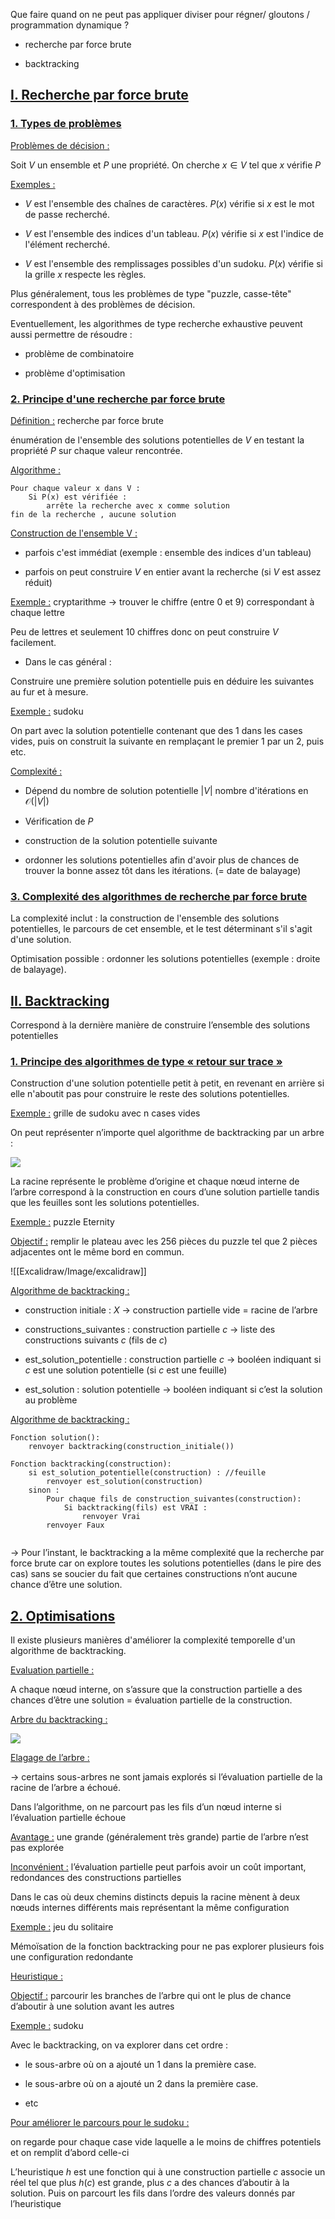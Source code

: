 


Que faire quand on ne peut pas appliquer diviser pour régner/ gloutons / programmation dynamique ?

-  recherche par force brute 

-  backtracking

## <u>I. Recherche par force brute</u>

### <u>1. Types de problèmes</u>


<u>Problèmes de décision :</u>

Soit $V$ un ensemble et $P$ une propriété. On cherche  $x\in V$ tel que $x$ vérifie $P$

<u>Exemples :</u>

- $V$ est l'ensemble des chaînes de caractères. $P(x)$ vérifie si $x$ est le mot de passe recherché.

- $V$ est l'ensemble des indices d'un tableau. $P(x)$ vérifie si $x$ est l'indice de l'élément recherché.

- $V$ est l'ensemble des remplissages possibles d'un sudoku. $P(x)$ vérifie si la grille $x$ respecte les règles.

Plus généralement, tous les problèmes de type "puzzle, casse-tête" correspondent à des problèmes de décision.

Eventuellement, les algorithmes de type recherche exhaustive peuvent aussi permettre de résoudre :

- problème de combinatoire 

- problème d'optimisation

### <u>2. Principe d'une recherche par force brute</u>


<u>Définition :</u> recherche par force brute

énumération de l'ensemble des solutions potentielles de $V$ en testant la propriété $P$ sur chaque valeur rencontrée.

<u>Algorithme :</u>

```
Pour chaque valeur x dans V :
	Si P(x) est vérifiée :
		arrête la recherche avec x comme solution
fin de la recherche , aucune solution
```

<u>Construction de l'ensemble V :</u>

- parfois c'est immédiat (exemple : ensemble des indices d'un tableau)

- parfois on peut construire $V$ en entier avant la recherche (si $V$ est assez réduit)

<u>Exemple :</u> cryptarithme -> trouver le chiffre (entre 0 et 9) correspondant à chaque lettre

Peu de lettres et seulement 10 chiffres donc on peut construire $V$ facilement.

- Dans le cas général :

Construire une première solution potentielle puis en déduire les suivantes au fur et à mesure.

<u>Exemple :</u> sudoku

On part avec la solution potentielle contenant que des 1 dans les cases vides, puis on construit la suivante en remplaçant le premier 1 par un 2, puis etc.

<u>Complexité :</u>

- Dépend du nombre de solution potentielle $|V|$ nombre d'itérations en $\mathcal{O}(|V|)$ 

- Vérification de $P$

- construction de la solution potentielle suivante 

- ordonner les solutions potentielles afin d'avoir plus de chances de trouver la bonne assez tôt dans les itérations. (= date de balayage)

### <u>3. Complexité des algorithmes de recherche par force brute</u>


La complexité inclut : la construction de l'ensemble des solutions potentielles, le parcours de cet ensemble, et le test déterminant s'il s'agit d'une solution.

Optimisation possible : ordonner les solutions potentielles (exemple : droite de balayage).

## <u>II. Backtracking</u>


Correspond à la dernière manière de construire l’ensemble des solutions potentielles

### <u>1. Principe des algorithmes de type « retour sur trace »</u>


Construction d'une solution potentielle petit à petit, en revenant en arrière si elle n'aboutit pas pour construire le reste des solutions potentielles.

<u>Exemple :</u> grille de sudoku avec n cases vides

On peut représenter n’importe quel algorithme de backtracking par un arbre :

![](Excalidraw/Image/Image_1.png)

La racine représente le problème d’origine et chaque nœud interne de l’arbre correspond à la construction en cours d’une solution partielle tandis que les feuilles sont les solutions potentielles.

<u>Exemple :</u> puzzle Eternity

<u>Objectif :</u> remplir le plateau avec les 256 pièces du puzzle tel que 2 pièces adjacentes ont le même bord en commun. 

![[Excalidraw/Image/excalidraw]]

<u>Algorithme de backtracking :</u>

-  construction initiale : $X$ → construction partielle vide = racine de l’arbre 

-  constructions_suivantes : construction partielle $c$ → liste des constructions suivants $c$ (fils de $c$)

 - est_solution_potentielle : construction partielle $c$ → booléen indiquant si $c$ est une solution potentielle (si $c$ est une feuille)

 - est_solution : solution potentielle → booléen indiquant si c’est la solution au problème 

 <u>Algorithme de backtracking :</u>

``` pseudo-code
Fonction solution():
	renvoyer backtracking(construction_initiale())

Fonction backtracking(construction):
	si est_solution_potentielle(construction) : //feuille
		renvoyer est_solution(construction)
	sinon :
		Pour chaque fils de construction_suivantes(construction):
			Si backtracking(fils) est VRAI :
				renvoyer Vrai 
		renvoyer Faux
 
```

→ Pour l’instant, le backtracking a la même complexité que la recherche par force brute car on explore toutes les solutions potentielles (dans le pire des cas) sans se soucier du fait que certaines constructions n’ont aucune chance d’être une solution.
## <u>2. Optimisations</u>

Il existe plusieurs manières d'améliorer la complexité temporelle d'un algorithme de backtracking.

<u>Evaluation partielle :</u>

A chaque nœud interne, on s’assure que la construction partielle a des chances d’être une solution = évaluation partielle de la construction. 

<u>Arbre du backtracking :</u>

![](Excalidraw/Image/Image_2.png)
    
<u>Elagage de l’arbre :</u>

→ certains sous-arbres ne sont jamais explorés si l’évaluation partielle de la racine de l’arbre a échoué.

Dans l’algorithme, on ne parcourt pas les fils d’un nœud interne si l’évaluation partielle échoue

<u>Avantage :</u> une grande (généralement très grande) partie de l’arbre n’est pas explorée

<u>Inconvénient :</u> l’évaluation partielle peut parfois avoir un coût important, redondances des constructions partielles 

Dans le cas où deux chemins distincts depuis la racine mènent à deux nœuds internes différents mais représentant la même configuration

<u>Exemple :</u> jeu du solitaire

Mémoïsation de la fonction backtracking pour ne pas explorer plusieurs fois une configuration redondante

<u>Heuristique :</u>

<u>Objectif :</u> parcourir les branches de l’arbre qui ont le plus de chance d’aboutir à une solution avant les autres

<u>Exemple :</u> sudoku

Avec le backtracking, on va explorer dans cet ordre :

- le sous-arbre où on a ajouté un 1 dans la première case.

- le sous-arbre où on a ajouté un 2 dans la première case.

- etc

<u>Pour améliorer le parcours pour le sudoku :</u>

on regarde pour chaque case vide laquelle a le moins de chiffres potentiels et on remplit d’abord celle-ci

L’heuristique $h$ est une fonction qui à une construction partielle $c$ associe un réel tel que plus $h(c)$ est grande, plus $c$ a des chances d’aboutir à la solution. Puis on parcourt les fils dans l’ordre des valeurs donnés par l’heuristique

